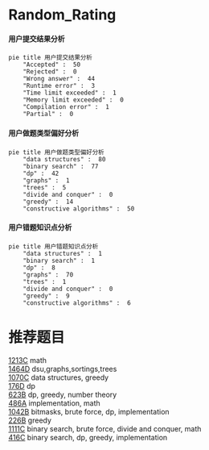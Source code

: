 # Random_Rating

<!-- tabs:start -->



#### **用户提交结果分析**

```mermaid
pie title 用户提交结果分析
    "Accepted" :  50
    "Rejected" :  0
    "Wrong answer" :  44
    "Runtime error" :  3
    "Time limit exceeded" :  1
    "Memory limit exceeded" :  0
    "Compilation error" :  1
    "Partial" :  0
```

#### **用户做题类型偏好分析**

```mermaid
pie title 用户做题类型偏好分析
    "data structures" :  80
    "binary search" :  77
    "dp" :  42
    "graphs" :  1
    "trees" :  5
    "divide and conquer" :  0
    "greedy" :  14
    "constructive algorithms" :  50
```
#### **用户错题知识点分析**

```mermaid
pie title 用户错题知识点分析
    "data structures" :  1
    "binary search" :  1
    "dp" :  8
    "graphs" :  70
    "trees" :  1
    "divide and conquer" :  0
    "greedy" :  9
    "constructive algorithms" :  6
```



<!-- tabs:end -->
# 推荐题目
[1213C](https://codeforces.com/contest/1213/problem/C)		math		  
[1464D](https://codeforces.com/contest/1464/problem/D)		dsu,graphs,sortings,trees		  
[1070C](https://codeforces.com/contest/1070/problem/C)		data structures,
                        greedy		  
[176D](https://codeforces.com/contest/176/problem/D)		dp		  
[623B](https://codeforces.com/contest/623/problem/B)		dp,
                        greedy,
                        number theory		  
[486A](https://codeforces.com/contest/486/problem/A)		implementation,
                        math		  
[1042B](https://codeforces.com/contest/1042/problem/B)		bitmasks,
                        brute force,
                        dp,
                        implementation		  
[226B](https://codeforces.com/contest/226/problem/B)		greedy		  
[1111C](https://codeforces.com/contest/1111/problem/C)		binary search,
                        brute force,
                        divide and conquer,
                        math		  
[416C](https://codeforces.com/contest/416/problem/C)		binary search,
                        dp,
                        greedy,
                        implementation		  
